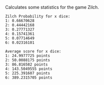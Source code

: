 Calculates some statistics for the game Zilch.

```
Zilch Probability for x dice:
1: 0.66670628
2: 0.44442168
3: 0.27771327
4: 0.15741361
5: 0.07714649
6: 0.02316101

Average score for x dice:
1: 24.9977725 points
2: 50.0088175 points
3: 86.816582 points
4: 143.5049555 points
5: 225.391607 points
6: 389.2315705 points
```